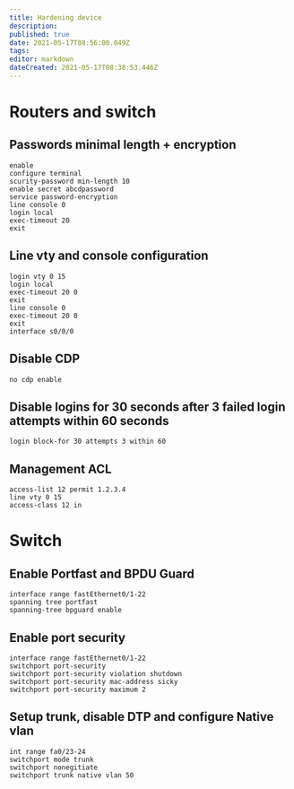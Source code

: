 ```yaml
---
title: Hardening device
description: 
published: true
date: 2021-05-17T08:56:00.049Z
tags: 
editor: markdown
dateCreated: 2021-05-17T08:38:53.446Z
---
```


# Routers and switch
## Passwords minimal length + encryption
```
enable
configure terminal
scurity-password min-length 10
enable secret abcdpassword
service password-encryption
line console 0
login local
exec-timeout 20
exit
```

## Line vty and console configuration
```
login vty 0 15
login local
exec-timeout 20 0
exit
line console 0
exec-timeout 20 0
exit
interface s0/0/0
```


## Disable CDP
```
no cdp enable
```

## Disable logins for 30 seconds after 3 failed login attempts within 60 seconds

```
login block-for 30 attempts 3 within 60
```

## Management ACL

```
access-list 12 permit 1.2.3.4
line vty 0 15
access-class 12 in
```

# Switch

## Enable Portfast and BPDU Guard

```
interface range fastEthernet0/1-22
spanning tree portfast
spanning-tree bpguard enable
```

## Enable port security

```
interface range fastEthernet0/1-22
switchport port-security
switchport port-security violation shutdown
switchport port-security mac-address sicky
switchport port-security maximum 2
```

## Setup trunk, disable DTP and configure Native vlan

```
int range fa0/23-24
switchport mode trunk
switchport nonegitiate
switchport trunk native vlan 50
```